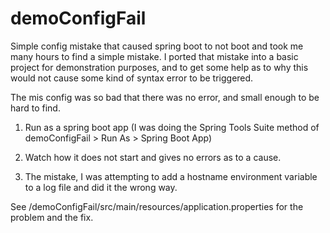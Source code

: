# demoConfigFail


Simple config mistake that caused spring boot to not boot and took me many hours to find a simple mistake. I ported that mistake into a basic project for demonstration purposes, and to get some help as to why this would not cause some kind of syntax error to be triggered.

The mis config was so bad that there was no error, and small enough to be hard to find.


1. Run as a spring boot app (I was doing the Spring Tools Suite method of demoConfigFail > Run As > Spring Boot App)

2. Watch how it does not start and gives no errors as to a cause.

3. The mistake, I was attempting to add a hostname environment variable to a log file and did it the wrong way.

See /demoConfigFail/src/main/resources/application.properties for the problem and the fix.


